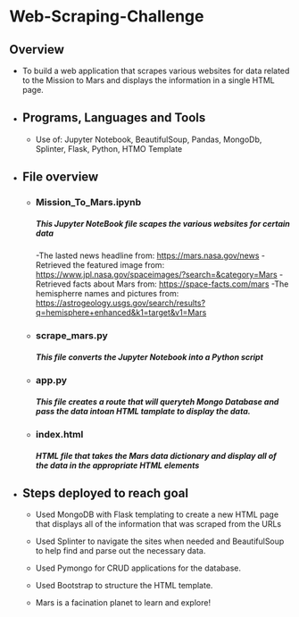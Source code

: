 # Web-Scraping-Challenge

## Overview
  - To build a web application that scrapes various websites for data related to the Mission to Mars and displays the information in a single HTML page. 
  

- ## Programs, Languages and Tools
  - Use of: Jupyter Notebook, BeautifulSoup, Pandas, MongoDb, Splinter, Flask, Python, HTMO Template

- ## File overview
  - ### Mission_To_Mars.ipynb
    ##### This Jupyter NoteBook file scapes the various websites for certain data
    -The lasted news headline from: https://mars.nasa.gov/news
    -Retrieved the featured image from: https://www.jpl.nasa.gov/spaceimages/?search=&category=Mars
    -Retrieved facts about Mars from: https://space-facts.com/mars
    -The hemispherre names and pictures from: https://astrogeology.usgs.gov/search/results?q=hemisphere+enhanced&k1=target&v1=Mars
    
  - ### scrape_mars.py
    ##### This file converts the Jupyter Notebook into a Python script
  - ### app.py
    ##### This file creates a route that will queryteh Mongo Database and pass the data intoan HTML tamplate to display the data. 
  - ### index.html
    ##### HTML file that takes the Mars data dictionary and display all of the data in the appropriate HTML elements


- ## Steps deployed to reach goal
    - Used MongoDB with Flask templating to create a new HTML page that displays all of the information that was scraped from the URLs 
    - Used Splinter to navigate the sites when needed and BeautifulSoup to help find and parse out the necessary data.
    - Used Pymongo for CRUD applications for the database. 
    - Used Bootstrap to structure the HTML template.

    - Mars is a facination planet to learn and explore!

